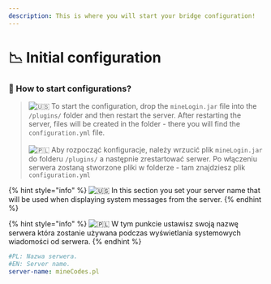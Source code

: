 ```yaml
---
description: This is where you will start your bridge configuration!
---
```


# 📉 Initial configuration

### :clap: How to start configurations?

> <img src="https://twemoji.maxcdn.com/2/svg/1f1fa-1f1f8.svg" alt="🇺🇸" data-size="line"> To start the configuration, drop the `mineLogin.jar` file into the `/plugins/` folder and then restart the server. After restarting the server, files will be created in the folder - there you will find the `configuration.yml` file.\
> \
> <img src="https://twemoji.maxcdn.com/2/svg/1f1f5-1f1f1.svg" alt="🇵🇱" data-size="line"> Aby rozpocząć konfiguracje, należy wrzucić plik `mineLogin.jar` do folderu `/plugins/` a następnie zrestartować serwer. Po włączeniu serwera zostaną stworzone pliki w folderze - tam znajdziesz plik `configuration.yml`

{% hint style="info" %}
<img src="https://twemoji.maxcdn.com/2/svg/1f1fa-1f1f8.svg" alt="🇺🇸" data-size="line"> In this section you set your server name that will be used when displaying system messages from the server.
{% endhint %}

{% hint style="info" %}
<img src="https://twemoji.maxcdn.com/2/svg/1f1f5-1f1f1.svg" alt="🇵🇱" data-size="line"> W tym punkcie ustawisz swoją nazwę serwera która zostanie używana podczas wyświetlania systemowych wiadomości od serwera.
{% endhint %}

```yaml
#PL: Nazwa serwera.
#EN: Server name.
server-name: mineCodes.pl
```
